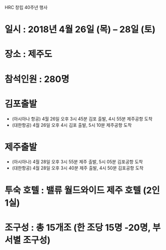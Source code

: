 HRC 창립 40주년 행사

# 일시 : 2018년 4월 26일 (목) – 28일 (토)
# 장소 : 제주도
# 참석인원 : 280명 

# 김포출발
- (아시아나 항공) 4월 26일 오후  3시 45분 김포 출발, 4시 55분 제주공항 도착
- (대한항공) 4월 26일 오후 4시 김포 출발, 5시 10분 제주공항 도착 
             
# 제주출발
- (아시아나) 4월 28일 오후 3시 55분 제주 출발, 5시 05분 김포공항 도착 
- (대한항공) 4월 28일 오후 3시 40분 제주 출발, 4시 50분 김포공항 도착 
  
# 투숙 호텔 : 밸류 월드와이드 제주 호텔 (2인 1실)
 
# 조구성 : 총 15개조 (한 조당 15명 -20명, 부서별 조구성)
